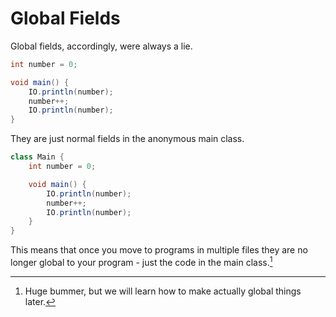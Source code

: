 # Global Fields

Global fields, accordingly, were always a lie.

```java
int number = 0;

void main() {
    IO.println(number);
    number++;
    IO.println(number);
}
```

They are just normal fields in the anonymous main class.

```java
class Main {
    int number = 0;

    void main() {
        IO.println(number);
        number++;
        IO.println(number);
    }
}
```

This means that once you move to programs in multiple files they are no longer global
to your program - just the code in the main class.[^bummer]

[^bummer]: Huge bummer, but we will learn how to make actually global things later.